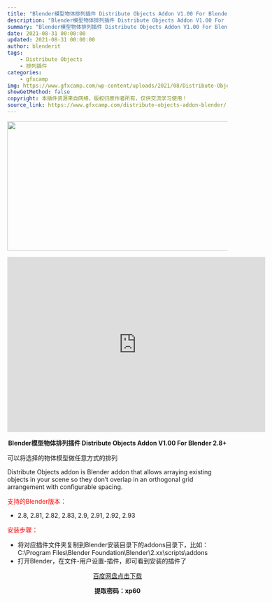 ```yaml
---
title: "Blender模型物体排列插件 Distribute Objects Addon V1.00 For Blender 2.8+"
description: "Blender模型物体排列插件 Distribute Objects Addon V1.00 For Blender 2.8+ 可以将选择的物体模型做任意方式的排列 Distribute Object..."
summary: "Blender模型物体排列插件 Distribute Objects Addon V1.00 For Blender 2.8+ 可以将选择的物体模型做任意方式的排列 Distribute Object..."
date: 2021-08-31 00:00:00
updated: 2021-08-31 00:00:00
author: blenderit
tags: 
    - Distribute Objects
    - 排列插件
categories:
    - gfxcamp
img: https://www.gfxcamp.com/wp-content/uploads/2021/08/Distribute-Objects-Addon-V1.00-For-Blender-2.8.jpg
showGetMethod: false
copyright: 本插件资源来自网络，版权归原作者所有，仅供交流学习使用！
source_link: https://www.gfxcamp.com/distribute-objects-addon-blender/
---
```

<div><p><img decoding="async" class="aligncenter size-full wp-image-97713" src="https://www.gfxcamp.com/wp-content/uploads/2021/08/Distribute-Objects-Addon-V1.00-For-Blender-2.8.jpg" data-src="https://www.gfxcamp.com/wp-content/uploads/2021/08/Distribute-Objects-Addon-V1.00-For-Blender-2.8.jpg" alt="" width="590" height="295" data-srcset="https://www.gfxcamp.com/wp-content/uploads/2021/08/Distribute-Objects-Addon-V1.00-For-Blender-2.8.jpg 590w, https://www.gfxcamp.com/wp-content/uploads/2021/08/Distribute-Objects-Addon-V1.00-For-Blender-2.8-150x75.jpg 150w" data-sizes="(max-width: 590px) 100vw, 590px"></p><p style="text-align: center;"><iframe loading="lazy" src="https://player.youku.com/embed/XNTgwMjM2ODA0MA==" width="590" height="400" frameborder="0" allowfullscreen="allowfullscreen" data-mce-fragment="1"></iframe></p><p style="text-align: center;"><strong>Blender模型物体排列插件 Distribute Objects Addon V1.00 For Blender 2.8+</strong></p><p>可以将选择的物体模型做任意方式的排列</p><p>Distribute Objects addon is Blender addon that allows arraying existing objects in your scene so they don’t overlap in an orthogonal grid arrangement with configurable spacing.</p><p style="text-align: left;"><span style="color: #ff0000;">支持的Blender版本：</span></p><ul>
<li style="text-align: left;">2.8, 2.81, 2.82, 2.83, 2.9, 2.91, 2.92, 2.93</li>
</ul><p style="text-align: left;"><span style="color: #ff0000;">安装步骤：</span></p><ul>
<li>将对应插件文件夹复制到Blender安装目录下的addons目录下，比如：C:\Program Files\Blender Foundation\Blender\2.xx\scripts\addons</li>
<li>打开Blender，在文件-用户设置-插件，即可看到安装的插件了</li>
</ul><p style="text-align: center;"><a class="maxbutton-3 maxbutton maxbutton-baidu" target="_blank" rel="noopener" href="https://pan.baidu.com/s/1S-wn6yhnvZ6t2reTEefgXQ"><span class="mb-text">百度网盘点击下载</span></a></p><p style="text-align: center;"><strong>提取密码：xp60</strong></p></div>
